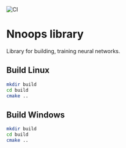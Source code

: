 ![CI](https://github.com/Mr-Leshiy/nnoops-lib/workflows/CI/badge.svg)

# Nnoops library
Library for building, training neural networks.

## Build Linux
```sh
mkdir build
cd build
cmake ..
```
## Build Windows
```sh
mkdir build
cd build
cmake ..
```

